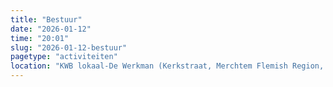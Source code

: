 ```yaml
---
title: "Bestuur"
date: "2026-01-12"
time: "20:01"
slug: "2026-01-12-bestuur"
pagetype: "activiteiten"
location: "KWB lokaal-De Werkman (Kerkstraat, Merchtem Flemish Region, Belgium)"
---
```




